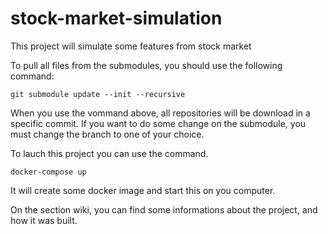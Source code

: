 # stock-market-simulation
This project will simulate some features from stock market

To pull all files from the submodules, you should use the following command:

`git submodule update --init --recursive`

When you use the vommand above, all repositories will be download in a specific commit. If you want to do some change on the submodule, you must change the branch to one of your choice.

To lauch this project you can use the command.

`docker-compose up`

It will create some docker image and start this on you computer.


On the section wiki, you can find some informations about the project, and how it was built.
